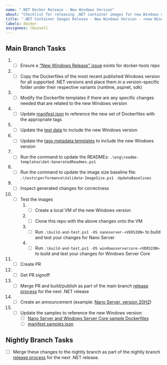 ```yaml
---
name: ".NET Docker Release - New Windows Version"
about: "Checklist for releasing .NET container images for new Windows major versions"
title: ".NET Container Images Release - New Windows Version - <new Windows version>"
labels: docker
assignees: lbussell
---
```


## Main Branch Tasks

1. - [ ] Ensure a ["New Windows Release" issue](https://github.com/dotnet/docker-tools/blob/main/.github/ISSUE_TEMPLATE/releases/new-windows-release.md) exists for docker-tools repo
1. - [ ] Copy the Dockerfiles of the most recent published Windows version for all supported .NET versions and place them in a version-specific folder under their respective variants (runtime, aspnet, sdk)
1. - [ ] Modify the Dockerfile templates if there are any specific changes needed that are related to the new Windows version
1. - [ ] Update [manifest.json](https://github.com/dotnet/dotnet-docker/blob/nightly/manifest.json) to reference the new set of Dockerfiles with the appropriate tags
1. - [ ] Update the [test data](https://github.com/dotnet/dotnet-docker/blob/nightly/tests/Microsoft.DotNet.Docker.Tests/TestData.cs) to include the new Windows version
1. - [ ] Update the [tags metadata templates](https://github.com/dotnet/dotnet-docker/tree/main/eng/mcr-tags-metadata-templates) to include the new Windows version
1. - [ ] Run the command to update the READMEs: `.\eng\readme-templates\Get-GeneratedReadmes.ps1`
1. - [ ] Run the command to update the image size baseline file: `.\tests\performance\Validate-ImageSize.ps1 -UpdateBaselines`
1. - [ ] Inspect generated changes for correctness
1. - [ ] Test the images
      1. - [ ] Create a local VM of the new Windows version
      1. - [ ] Clone this repo with the above changes onto the VM
      1. - [ ] Run `.\build-and-test.ps1 -OS nanoserver-<VERSION>` to build and test your changes for Nano Server
      1. - [ ] Run `.\build-and-test.ps1 -OS windowsservercore-<VERSION>` to build and test your changes for Windows Server Core
1. - [ ] Create PR
1. - [ ] Get PR signoff
1. - [ ] Merge PR and build/publish as part of the main branch [release process](https://github.com/dotnet/release/blob/main/.github/ISSUE_TEMPLATE/dotnet-docker-servicing-release.md) for the next .NET release
1. - [ ] Create an announcement (example: [Nano Server, version 20H2](https://github.com/dotnet/dotnet-docker/issues/2322))
1. - [ ] Update the samples to reference the new Windows version:
      - [ ] [Nano Server and Windows Server Core sample Dockerfiles](https://github.com/dotnet/dotnet-docker/tree/main/samples)
      - [ ] [manifest.samples.json](https://github.com/dotnet/dotnet-docker/blob/main/manifest.samples.json)

## Nightly Branch Tasks

- [ ] Merge these changes to the nightly branch as part of the nightly branch [release process](./dotnet-release-lifecycle.md) for the next .NET release.
